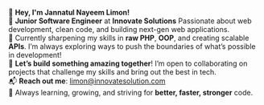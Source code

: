👋 **Hey, I'm Jannatul Nayeem Limon!**  
💼 **Junior Software Engineer** at **Innovate Solutions** 
      Passionate about web development,
      clean code, and building next-gen web applications.  
🔧  Currently sharpening my skills in **raw PHP**, **OOP**, and creating scalable **APIs**.
     I’m always exploring ways to push the boundaries of what’s possible in development!  
🌟 **Let’s build something amazing together**!
    I’m open to collaborating on projects that challenge my skills and bring out the best in tech.  
📬 **Reach out me**: limon@innovatesolution.com   
🚀 Always learning, growing, and striving for **better, faster, stronger** code.

<!---
Limon337/Limon337 is a ✨ special ✨ repository because its `README.md` (this file) appears on your GitHub profile.
You can click the Preview link to take a look at your changes.
--->
